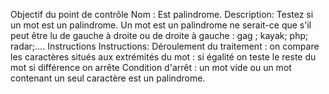Objectif du point de contrôle
Nom : Est palindrome. 
Description: 
Testez si un mot est un palindrome. Un mot est un palindrome ne serait-ce que s'il peut être lu de gauche à droite ou de droite à gauche : gag ; kayak; php; radar;....
Instructions
Instructions:
Déroulement du traitement : on compare les caractères situés aux extrémités du mot :
si égalité on teste le reste du mot
si différence on arrête
Condition d'arrêt : un mot vide ou un mot contenant un seul caractère est un palindrome.